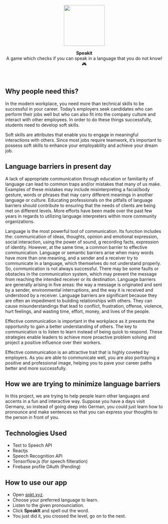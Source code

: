 <p align="center" >
    <img width="130" src="public/favicon.png">
</p>
<p align="center" >
    <b>Speakit</b><br>
    A game which checks if you can speak in a language that you do not know! 🎮
</p>

<br>

## Why people need this?

In the modern workplace, you need more than technical skills to be successful in your career. Today’s employers seek candidates who can perform their jobs well but who can also fit into the company culture and interact with other employees. In order to do these things successfully, students need to develop soft skills. 

Soft skills are attributes that enable you to engage in meaningful interactions with others. Since most jobs require teamwork, it’s important to possess soft skills to enhance your employability and achieve your dream job.

## Language barriers in present day

A lack of appropriate communication through education or familiarity of language can lead to common traps and/or mistakes that many of us make. Examples of these mistakes may include misinterpreting a facial/body gesture, words or phrases that may carry different meanings in another language or culture. Educating professionals on the pitfalls of language barriers should contribute to ensuring that the needs of clients are being met on different levels. More efforts have been made over the past few years in regards to utilizing language interpreters within more community organizations. 

Language is the most powerful tool of communication. Its function includes the: communication of ideas, thoughts, opinion and emotional expression, social interaction, using the power of sound, g recording facts, expression of identity. However, at the same time, a common barrier to effective communication. Language or semantic barriers arise when many words have more than one meaning, and a sender and a receiver try to communicate in a language, which themselves do not understand properly. So, communication is not always successful. There may be some faults or obstacles in the communication system, which may prevent the message from reaching the intended receiver or its destination. Language barriers are generally arising in five areas: the way a message is originated and sent by a sender, environmental interruptions, and the way it is received and understood by a receiver. Language barriers are significant because they are often an impediment to building relationships with others. They can cause misunderstandings that lead to conflict, frustration, offense, violence, hurt feelings, and wasting time, effort, money, and lives of the people.

Effective communication is important in the workplace as it presents the opportunity to gain a better understanding of others. The key to communication is to listen to learn instead of being quick to respond. These strategies enable leaders to achieve more proactive problem solving and project a positive influence over their workers.

Effective communication is an attractive trait that is highly coveted by employers. As you are able to communicate well, you are also portraying a positive and professional image, helping you to pave your career paths better and more successfully.

## How we are trying to minimize language barriers

In this project, we are trying to help people learn other languages and accents in a fun and interactive way. Suppose you have a days visit Germany, so instead of going deep into German, you could just learn how to pronounce and make sentences so that you can express your thoughts to the person in front of you.

## Technologies Used

- Text to Speech API
- Reactjs
- Speech Recognition API
- Tensorflow.js (for speech filteration)
- Firebase profile OAuth (Pending)

## How to use our app

-   Open [spkt.xyz](https://spkt.xyz/).
-   Choose your preferred language to learn.
-   Listen to the given pronounciation.
-   Click **SpeakIt** and spell out the word.
-   You just did it, you crossed the level, go on to the next.
